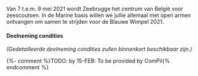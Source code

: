 Van 7 t.e.m. 9 mei 2021 wordt Zeebrugge het centrum van België voor zeescoutsen.
In de Marine basis willen we jullie allemaal met open armen ontvangen om samen te strijden voor de Blauwe Wimpel 2021. 

#### Deelneming condities

_(Gedetailleerde deelneming condities zullen binnenkort beschikbaar zijn.)_

{%- comment %}TODO: by 15-FEB: To be provided by ComPil{% endcomment %}
